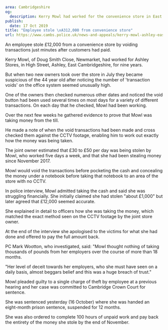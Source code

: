 ```yaml
area: Cambridgeshire
og:
  description: Kerry Mowl had worked for the convenience store in East Cambridgeshire for nine years
publish:
  date: 17 Oct 2019
title: "Employee stole \xA312,000 from convenience store"
url: https://www.cambs.police.uk/news-and-appeals/kerry-mowl-ashley-east-cambs-sentencing
```

An employee stole £12,000 from a convenience store by voiding transactions just minutes after customers had paid.

Kerry Mowl, of Doug Smith Close, Newmarket, had worked for Ashley Stores, in High Street, Ashley, East Cambridgeshire, for nine years.

But when two new owners took over the store in July they became suspicious of the 44 year old after noticing the number of 'transaction voids' on the office system seemed unusually high.

One of the owners then checked numerous other dates and noticed the void button had been used several times on most days for a variety of different transactions. On each day that he checked, Mowl had been working.

Over the next few weeks he gathered evidence to prove that Mowl was taking money from the till.

He made a note of when the void transactions had been made and cross checked them against the CCTV footage, enabling him to work out exactly how the money was being taken.

The joint owner estimated that £30 to £50 per day was being stolen by Mowl, who worked five days a week, and that she had been stealing money since November 2017.

Mowl would void the transactions before pocketing the cash and concealing the money under a notebook before taking that notebook to an area of the store with no CCTV.

In police interview, Mowl admitted taking the cash and said she was struggling financially. She initially claimed she had stolen "about £1,000" but later agreed that £12,000 seemed accurate.

She explained in detail to officers how she was taking the money, which matched the exact method seen on the CCTV footage by the joint store owner.

At the end of the interview she apologised to the victims for what she had done and offered to pay the full amount back.

PC Mark Wootton, who investigated, said: "Mowl thought nothing of taking thousands of pounds from her employers over the course of more than 18 months.

"Her level of deceit towards her employers, who she must have seen on a daily basis, almost beggars belief and this was a huge breach of trust."

Mowl pleaded guilty to a single charge of theft by employee at a previous hearing and her case was committed to Cambridge Crown Court for sentence.

She was sentenced yesterday (16 October) where she was handed an eight-month prison sentence, suspended for 12 months.

She was also ordered to complete 100 hours of unpaid work and pay back the entirety of the money she stole by the end of November.
